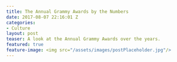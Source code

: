 ```yaml
---
title: The Annual Grammy Awards by the Numbers
date: 2017-08-07 22:16:01 Z
categories:
- Culture
layout: post
teaser: A look at the Annual Grammy Awards over the years.
featured: true
feature-image: <img src="/assets/images/postPlaceholder.jpg"/>
---
```


<head>
	<link href="https://fonts.googleapis.com/css?family=Quicksand:300" rel="stylesheet">
	<style type="text/css">
		.grammy-header{
			font-family: 'Quicksand', sans-serif;
			font-size: 65px;
			width: 50%;
			margin: 0 auto;
			text-align: center;
		}

		.grammy-teaser{
			color: rgba(0, 0, 0, 0.5);
			padding: 10px 0;
			width: 50%;
			margin: 0 auto;
			text-align: center;
		}

		.grammy-paragraph{
			font-family: 'Vollkorn', serif;
			width: 50%;
			margin: 0 auto;
			font-size: 18px;
			padding: 10px 0;
		}

		p{

		}



	</style>
</head>

<div class="container">
	<p class="grammy-header">The Annual Grammy Awards by the Numbers.</p>
	<p class="grammy-teaser">{{ page.teaser }}</p>
	<div class="grammy-paragraph">
		Each year The Grammys brings together massive amounts of people for a night to celebrate music. Millions of minutes of music are released each year, yet there can only be one winner for each category. There are a total of 84 categories across 30 genres. While there are many categories for The Grammys, the general field is what most people find popular since it encompasses many fields. The general field includes: Album of the Year, Record of the Year, Song of the Year, and Best New Artist.
	</div>

	<svg width="960" height="500"></svg>
	<script>

	var svg = d3.select("svg"),
	    margin = {top: 20, right: 20, bottom: 30, left: 40},
	    width = +svg.attr("width") - margin.left - margin.right,
	    height = +svg.attr("height") - margin.top - margin.bottom;

	var x = d3.scaleBand().rangeRound([0, width]).padding(0.1),
	    y = d3.scaleLinear().rangeRound([height, 0]);

	var g = svg.append("g")
	    .attr("transform", "translate(" + margin.left + "," + margin.top + ")");

	d3.tsv("data.tsv", function(d) {
	  d.frequency = +d.frequency;
	  return d;
	}, function(error, data) {
	  if (error) throw error;

	  x.domain(data.map(function(d) { return d.letter; }));
	  y.domain([0, d3.max(data, function(d) { return d.frequency; })]);

	  g.append("g")
	      .attr("class", "axis axis--x")
	      .attr("transform", "translate(0," + height + ")")
	      .call(d3.axisBottom(x));

	  g.append("g")
	      .attr("class", "axis axis--y")
	      .call(d3.axisLeft(y).ticks(10, "%"))
	    .append("text")
	      .attr("transform", "rotate(-90)")
	      .attr("y", 6)
	      .attr("dy", "0.71em")
	      .attr("text-anchor", "end")
	      .text("Frequency");

	  g.selectAll(".bar")
	    .data(data)
	    .enter().append("rect")
	      .attr("class", "bar")
	      .attr("x", function(d) { return x(d.letter); })
	      .attr("y", function(d) { return y(d.frequency); })
	      .attr("width", x.bandwidth())
	      .attr("height", function(d) { return height - y(d.frequency); });
	});

</script>


	<div class="grammy-paragraph">
		Each year The Grammys brings together massive amounts of people for a night to celebrate music. Millions of minutes of music are released each year, yet there can only be one winner for each category. There are a total of 84 categories across 30 genres. While there are many categories for The Grammys, the general field is what most people find popular since it encompasses many fields. The general field includes: Album of the Year, Record of the Year, Song of the Year, and Best New Artist.
	</div>
</div>